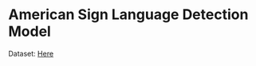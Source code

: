 # American Sign Language Detection Model

Dataset: [Here](https://www.kaggle.com/datasets/grassknoted/asl-alphabet)
